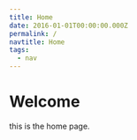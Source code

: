 ```yaml
---
title: Home
date: 2016-01-01T00:00:00.000Z
permalink: /
navtitle: Home
tags:
  - nav
---
```

# Welcome

this is the home page.
